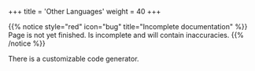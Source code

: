+++
title = 'Other Languages'
weight = 40
+++

{{% notice style="red" icon="bug" title="Incomplete documentation" %}}
Page is not yet finished. Is incomplete and will contain inaccuracies.
{{% /notice %}}

There is a customizable code generator.